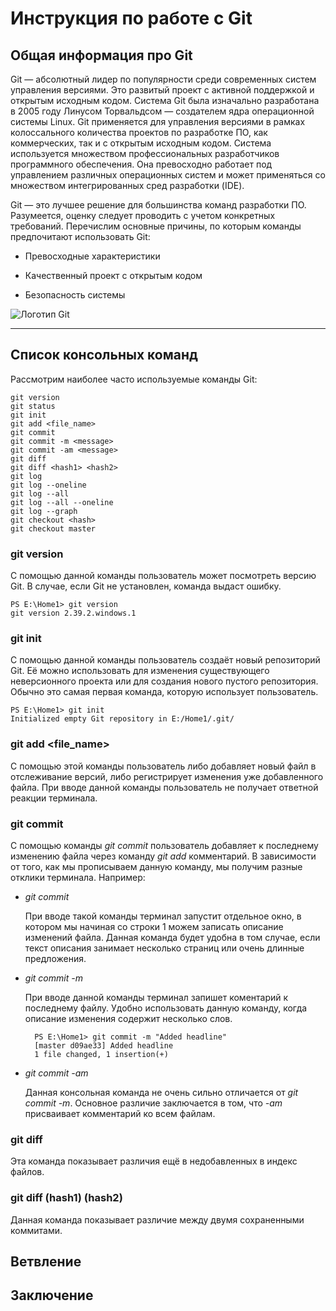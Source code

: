 # Инструкция по работе с Git
## Общая информация про Git
Git — абсолютный лидер по популярности среди современных систем управления версиями. Это развитый проект с активной поддержкой и открытым исходным кодом. Система Git была изначально разработана в 2005 году Линусом Торвальдсом — создателем ядра операционной системы Linux. Git применяется для управления версиями в рамках колоссального количества проектов по разработке ПО, как коммерческих, так и с открытым исходным кодом. Система используется множеством профессиональных разработчиков программного обеспечения. Она превосходно работает под управлением различных операционных систем и может применяться со множеством интегрированных сред разработки (IDE).

Git — это лучшее решение для большинства команд разработки ПО. Разумеется, оценку следует проводить с учетом конкретных требований. Перечислим основные причины, по которым команды предпочитают использовать Git:

* Превосходные характеристики

* Качественный проект с открытым кодом

* Безопасность системы

![Логотип Git](git.png)
***
## Список консольных команд
Рассмотрим наиболее часто используемые команды Git:


    git version
    git status
    git init 
    git add <file_name>
    git commit
    git commit -m <message>
    git commit -am <message>
    git diff
    git diff <hash1> <hash2>
    git log
    git log --oneline
    git log --all
    git log --all --oneline
    git log --graph
    git checkout <hash>
    git checkout master
    
### git version

С помощью данной команды пользователь может посмотреть версию Git. В случае, если Git не установлен, команда выдаст ошибку.

    PS E:\Home1> git version
    git version 2.39.2.windows.1 

### git init

С помощью данной команды пользователь создаёт новый репозиторий Git. Её можно использовать для изменения существующего неверсионного проекта или для создания нового пустого репозитория. Обычно это самая первая команда, которую использует пользователь.

    PS E:\Home1> git init
    Initialized empty Git repository in E:/Home1/.git/

### git add <file_name>

С помощью этой команды пользователь либо добавляет новый файл в отслеживание версий, либо регистрирует изменения уже добавленного файла. При вводе данной команды пользователь не получает ответной реакции терминала.

### git commit 

С помощью команды *git commit* пользователь добавляет к последнему изменению файла через команду *git add* комментарий. В зависимости от того, как мы прописываем данную команду, мы получим разные отклики терминала. Например:

* *git commit*

    При вводе такой команды терминал запустит отдельное окно, в котором мы начиная со строки 1 можем записать описание изменений файла. Данная команда будет удобна в том случае, если текст описания занимает несколько страниц или очень длинные предложения.

* *git commit -m*

    При вводе данной команды терминал запишет коментарий к последнему файлу. Удобно использовать данную команду, когда описание изменения содержит несколько слов.

        PS E:\Home1> git commit -m "Added headline"
        [master d09ae33] Added headline
        1 file changed, 1 insertion(+)   


* *git commit -am*

    Данная консольная команда не очень сильно отличается от *git commit -m*. Основное различие заключается в том, что *-am* присваивает комментарий ко всем файлам.

### git diff

Эта команда показывает различия ещё в недобавленных в индекс файлов.

### git diff (hash1) (hash2)

Данная команда показывает различие между двумя сохраненными коммитами.

## Ветвление
## Заключение